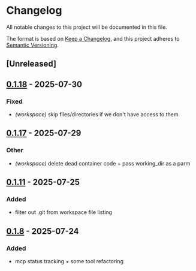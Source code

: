 # Changelog

All notable changes to this project will be documented in this file.

The format is based on [Keep a Changelog](https://keepachangelog.com/en/1.0.0/),
and this project adheres to [Semantic Versioning](https://semver.org/spec/v2.0.0.html).

## [Unreleased]

## [0.1.18](https://github.com/BrendanGraham14/steer/compare/steer-workspace-v0.1.17...steer-workspace-v0.1.18) - 2025-07-30

### Fixed

- *(workspace)* skip files/directories if we don't have access to them

## [0.1.17](https://github.com/BrendanGraham14/steer/compare/steer-workspace-v0.1.16...steer-workspace-v0.1.17) - 2025-07-29

### Other

- *(workspace)* delete dead container code + pass working_dir as a parm

## [0.1.11](https://github.com/BrendanGraham14/steer/compare/steer-workspace-v0.1.10...steer-workspace-v0.1.11) - 2025-07-25

### Added

- filter out .git from workspace file listing

## [0.1.8](https://github.com/BrendanGraham14/steer/compare/steer-workspace-v0.1.7...steer-workspace-v0.1.8) - 2025-07-24

### Added

- mcp status tracking + some tool refactoring
